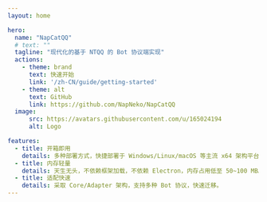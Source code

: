 ```yaml
---
layout: home

hero:
  name: "NapCatQQ"
  # text: ""
  tagline: "现代化的基于 NTQQ 的 Bot 协议端实现"
  actions:
    - theme: brand
      text: 快速开始
      link: '/zh-CN/guide/getting-started'
    - theme: alt
      text: GitHub
      link: https://github.com/NapNeko/NapCatQQ
  image:
      src: https://avatars.githubusercontent.com/u/165024194
      alt: Logo

features:
  - title: 开箱即用
    details: 多种部署方式，快捷部署于 Windows/Linux/macOS 等主流 x64 架构平台。
  - title: 内存轻量
    details: 天生无头，不依赖框架加载，不依赖 Electron，内存占用低至 50~100 MB。
  - title: 适配快速
    details: 采取 Core/Adapter 架构，支持多种 Bot 协议，快速迁移。
---
```


